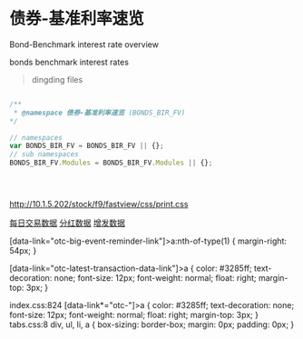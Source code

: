 # 债券-基准利率速览

Bond-Benchmark interest rate overview

bonds
benchmark
interest rates

> dingding files

```js

/**
 * @namespace 债券-基准利率速览 (BONDS_BIR_FV)
*/

// namespaces
var BONDS_BIR_FV = BONDS_BIR_FV || {};
// sub namespaces
BONDS_BIR_FV.Modules = BONDS_BIR_FV.Modules || {};





```



http://10.1.5.202/stock/f9/fastview/css/print.css

<span data-link="otc-latest-transaction-data-link">
    <a href="#每日交易数据" data-uid="1106" data-turn-to-uid="node-uid-latest-transaction-data">每日交易数据</a>
</span>

<span data-link="otc-big-event-reminder-link">
    <a href="#分红数据"  data-uid="1106">分红数据</a>
    <a href="#增发数据"  data-uid="1106">增发数据</a>
</span>

[data-link="otc-big-event-reminder-link"]>a:nth-of-type(1) {
    margin-right: 54px;
}

[data-link="otc-latest-transaction-data-link"]>a {
    color: #3285ff;
    text-decoration: none;
    font-size: 12px;
    font-weight: normal;
    float: right;
    margin-top: 3px;
}

index.css:824
[data-link*="otc-"]>a {
    color: #3285ff;
    text-decoration: none;
    font-size: 12px;
    font-weight: normal;
    float: right;
    margin-top: 3px;
}
tabs.css:8
div, ul, li, a {
    box-sizing: border-box;
    margin: 0px;
    padding: 0px;
}




